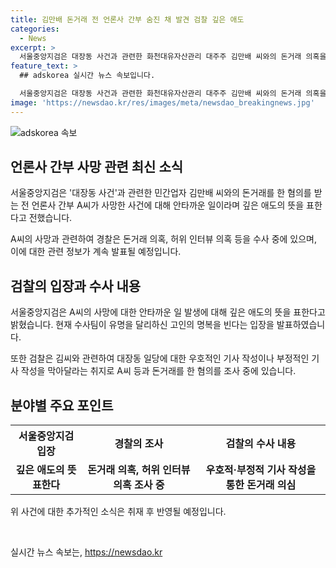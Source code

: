 ```yaml
---
title: 김만배 돈거래 전 언론사 간부 숨진 채 발견 검찰 깊은 애도
categories:
  - News
excerpt: >
  서울중앙지검은 대장동 사건과 관련한 화천대유자산관리 대주주 김만배 씨와의 돈거래 의혹을 수사 중이며, 전 언론사 간부가 사망한 상황에서 깊은 애도의 뜻을 표한다고 전했다. 고인 A씨는 김씨로부터 돈을 빌린 후 사직되었으며, 김씨가 언론사 간부들과 돈거래를 했을 가능성도 조사 중이다. ※ 우울감 등에 대한 상담은 ☎109에서 24시간 받을 수 있다.
feature_text: >
  ## adskorea 실시간 뉴스 속보입니다.

  서울중앙지검은 대장동 사건과 관련한 화천대유자산관리 대주주 김만배 씨와의 돈거래 의혹을 수사 중이며, 전 언론사 간부가 사망한 상황에서 깊은 애도의 뜻을 표한다고 전했다. 고인 A씨는 김씨로부터 돈을 빌린 후 사직되었으며, 김씨가 언론사 간부들과 돈거래를 했을 가능성도 조사 중이다. ※ 우울감 등에 대한 상담은 ☎109에서 24시간 받을 수 있다.
image: 'https://newsdao.kr/res/images/meta/newsdao_breakingnews.jpg'
---
```


<p><img src="https://newsdao.kr/res/images/meta/newsdao_breakingnews.jpg" alt="adskorea 속보" /></p>

<h2 data-ke-size="size26">언론사 간부 사망 관련 최신 소식</h2>

<p data-ke-size="size16">서울중앙지검은 '대장동 사건'과 관련한 민간업자 김만배 씨와의 돈거래를 한 혐의를 받는 전 언론사 간부 A씨가 사망한 사건에 대해 안타까운 일이라며 깊은 애도의 뜻을 표한다고 전했습니다.</p>

<p data-ke-size="size16">A씨의 사망과 관련하여 경찰은 돈거래 의혹, 허위 인터뷰 의혹 등을 수사 중에 있으며, 이에 대한 관련 정보가 계속 발표될 예정입니다.</p>

<h2 data-ke-size="size26">검찰의 입장과 수사 내용</h2>

<p data-ke-size="size16">서울중앙지검은 A씨의 사망에 대한 안타까운 일 발생에 대해 깊은 애도의 뜻을 표한다고 밝혔습니다. 현재 수사팀이 유명을 달리하신 고인의 명복을 빈다는 입장을 발표하였습니다.</p>

<p data-ke-size="size16">또한 검찰은 김씨와 관련하여 대장동 일당에 대한 우호적인 기사 작성이나 부정적인 기사 작성을 막아달라는 취지로 A씨 등과 돈거래를 한 혐의를 조사 중에 있습니다.</p>

<h2 data-ke-size="size26">분야별 주요 포인트</h2>

<table>
  <tr>
    <th>서울중앙지검 입장</th>
    <th>경찰의 조사</th>
    <th>검찰의 수사 내용</th>
  </tr>
  <tr>
    <td style="text-align: center; height: 17px;"><b>깊은 애도의 뜻 표한다</b></td>
    <td style="text-align: center; height: 17px;"><b>돈거래 의혹, 허위 인터뷰 의혹 조사 중</b></td>
    <td style="text-align: center; height: 17px;"><b>우호적·부정적 기사 작성을 통한 돈거래 의심</b></td>
  </tr>
</table>

<p data-ke-size="size16">위 사건에 대한 추가적인 소식은 취재 후 반영될 예정입니다.</p>

<p data-ke-size="size16">&nbsp;</p>
실시간 뉴스 속보는, <a href="https://newsdao.kr" rel="dofollow">https://newsdao.kr</a>


